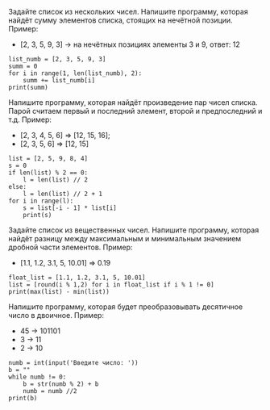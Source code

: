 
Задайте список из нескольких чисел.
Напишите программу,
которая найдёт сумму элементов списка,
стоящих на нечётной позиции.
Пример:
- [2, 3, 5, 9, 3] -> на нечётных позициях элементы 3 и 9, ответ: 12
~~~
list_numb = [2, 3, 5, 9, 3]
summ = 0
for i in range(1, len(list_numb), 2):
    summ += list_numb[i]        
print(summ)
~~~
Напишите программу, которая найдёт
произведение пар чисел списка.
Парой считаем первый и последний элемент,
второй и предпоследний и т.д.
Пример:
- [2, 3, 4, 5, 6] => [12, 15, 16];
- [2, 3, 5, 6] => [12, 15]

~~~
list = [2, 5, 9, 8, 4]
s = 0
if len(list) % 2 == 0:
    l = len(list) // 2
else:
    l = len(list) // 2 + 1
for i in range(l):
    s = list[-i - 1] * list[i]
    print(s)
~~~
Задайте список из вещественных чисел.
Напишите программу, которая найдёт 
разницу между максимальным и минимальным
значением дробной части элементов.
Пример:
- [1.1, 1.2, 3.1, 5, 10.01] => 0.19
~~~
float_list = [1.1, 1.2, 3.1, 5, 10.01]
list = [round(i % 1,2) for i in float_list if i % 1 != 0]
print(max(list) - min(list))
~~~
Напишите программу, которая 
будет преобразовывать десятичное
число в двоичное.
Пример:
- 45 -> 101101
- 3 -> 11
- 2 -> 10
~~~
numb = int(input('Введите число: '))
b = ""
while numb != 0:
    b = str(numb % 2) + b
    numb = numb //2
print(b) 
~~~
   